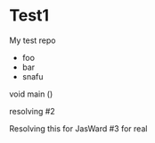 Test1
=====

My test repo

* foo
* bar
* snafu


void main ()

resolving #2

Resolving this for JasWard #3 for real 
